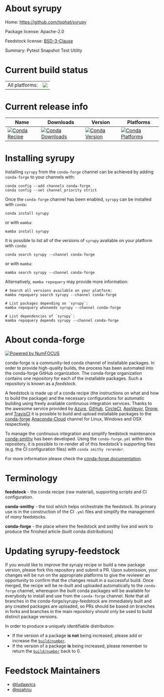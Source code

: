 About syrupy
============

Home: https://github.com/tophat/syrupy

Package license: Apache-2.0

Feedstock license: [BSD-3-Clause](https://github.com/conda-forge/syrupy-feedstock/blob/main/LICENSE.txt)

Summary: Pytest Snapshot Test Utility

Current build status
====================


<table><tr><td>All platforms:</td>
    <td>
      <a href="https://dev.azure.com/conda-forge/feedstock-builds/_build/latest?definitionId=18171&branchName=main">
        <img src="https://dev.azure.com/conda-forge/feedstock-builds/_apis/build/status/syrupy-feedstock?branchName=main">
      </a>
    </td>
  </tr>
</table>

Current release info
====================

| Name | Downloads | Version | Platforms |
| --- | --- | --- | --- |
| [![Conda Recipe](https://img.shields.io/badge/recipe-syrupy-green.svg)](https://anaconda.org/conda-forge/syrupy) | [![Conda Downloads](https://img.shields.io/conda/dn/conda-forge/syrupy.svg)](https://anaconda.org/conda-forge/syrupy) | [![Conda Version](https://img.shields.io/conda/vn/conda-forge/syrupy.svg)](https://anaconda.org/conda-forge/syrupy) | [![Conda Platforms](https://img.shields.io/conda/pn/conda-forge/syrupy.svg)](https://anaconda.org/conda-forge/syrupy) |

Installing syrupy
=================

Installing `syrupy` from the `conda-forge` channel can be achieved by adding `conda-forge` to your channels with:

```
conda config --add channels conda-forge
conda config --set channel_priority strict
```

Once the `conda-forge` channel has been enabled, `syrupy` can be installed with `conda`:

```
conda install syrupy
```

or with `mamba`:

```
mamba install syrupy
```

It is possible to list all of the versions of `syrupy` available on your platform with `conda`:

```
conda search syrupy --channel conda-forge
```

or with `mamba`:

```
mamba search syrupy --channel conda-forge
```

Alternatively, `mamba repoquery` may provide more information:

```
# Search all versions available on your platform:
mamba repoquery search syrupy --channel conda-forge

# List packages depending on `syrupy`:
mamba repoquery whoneeds syrupy --channel conda-forge

# List dependencies of `syrupy`:
mamba repoquery depends syrupy --channel conda-forge
```


About conda-forge
=================

[![Powered by
NumFOCUS](https://img.shields.io/badge/powered%20by-NumFOCUS-orange.svg?style=flat&colorA=E1523D&colorB=007D8A)](https://numfocus.org)

conda-forge is a community-led conda channel of installable packages.
In order to provide high-quality builds, the process has been automated into the
conda-forge GitHub organization. The conda-forge organization contains one repository
for each of the installable packages. Such a repository is known as a *feedstock*.

A feedstock is made up of a conda recipe (the instructions on what and how to build
the package) and the necessary configurations for automatic building using freely
available continuous integration services. Thanks to the awesome service provided by
[Azure](https://azure.microsoft.com/en-us/services/devops/), [GitHub](https://github.com/),
[CircleCI](https://circleci.com/), [AppVeyor](https://www.appveyor.com/),
[Drone](https://cloud.drone.io/welcome), and [TravisCI](https://travis-ci.com/)
it is possible to build and upload installable packages to the
[conda-forge](https://anaconda.org/conda-forge) [Anaconda-Cloud](https://anaconda.org/)
channel for Linux, Windows and OSX respectively.

To manage the continuous integration and simplify feedstock maintenance
[conda-smithy](https://github.com/conda-forge/conda-smithy) has been developed.
Using the ``conda-forge.yml`` within this repository, it is possible to re-render all of
this feedstock's supporting files (e.g. the CI configuration files) with ``conda smithy rerender``.

For more information please check the [conda-forge documentation](https://conda-forge.org/docs/).

Terminology
===========

**feedstock** - the conda recipe (raw material), supporting scripts and CI configuration.

**conda-smithy** - the tool which helps orchestrate the feedstock.
                   Its primary use is in the construction of the CI ``.yml`` files
                   and simplify the management of *many* feedstocks.

**conda-forge** - the place where the feedstock and smithy live and work to
                  produce the finished article (built conda distributions)


Updating syrupy-feedstock
=========================

If you would like to improve the syrupy recipe or build a new
package version, please fork this repository and submit a PR. Upon submission,
your changes will be run on the appropriate platforms to give the reviewer an
opportunity to confirm that the changes result in a successful build. Once
merged, the recipe will be re-built and uploaded automatically to the
`conda-forge` channel, whereupon the built conda packages will be available for
everybody to install and use from the `conda-forge` channel.
Note that all branches in the conda-forge/syrupy-feedstock are
immediately built and any created packages are uploaded, so PRs should be based
on branches in forks and branches in the main repository should only be used to
build distinct package versions.

In order to produce a uniquely identifiable distribution:
 * If the version of a package **is not** being increased, please add or increase
   the [``build/number``](https://docs.conda.io/projects/conda-build/en/latest/resources/define-metadata.html#build-number-and-string).
 * If the version of a package **is** being increased, please remember to return
   the [``build/number``](https://docs.conda.io/projects/conda-build/en/latest/resources/define-metadata.html#build-number-and-string)
   back to 0.

Feedstock Maintainers
=====================

* [@ludaavics](https://github.com/ludaavics/)
* [@noahnu](https://github.com/noahnu/)


